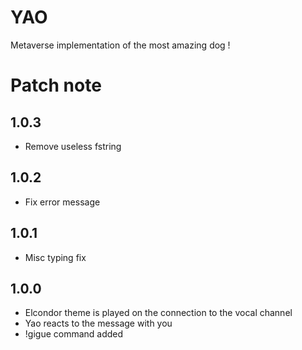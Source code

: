 # YAO

Metaverse implementation of the most amazing dog !

# Patch note

## 1.0.3

- Remove useless fstring

## 1.0.2

- Fix error message

## 1.0.1

- Misc typing fix

## 1.0.0

- Elcondor theme is played on the connection to the vocal channel
- Yao reacts to the message with you
- !gigue command added
